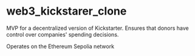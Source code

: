 # web3_kickstarer_clone
MVP for a decentralized version of Kickstarter. Ensures that donors have control over companies' spending decisions.

Operates on the Ethereum Sepolia network
